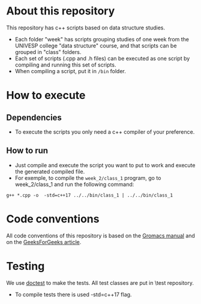 # About this repository 

This repository has c++ scripts based on data structure studies.

- Each folder "week" has scripts grouping studies of one week from the UNIVESP college "data structure" course, and that scripts can be grouped in "class" folders.
- Each set of scripts (.cpp and .h files) can be executed as one script by compiling and running this set of scripts.
- When compiling a script, put it in `/bin` folder.

# How to execute
## Dependencies
- To execute the scripts you only need a c++ compiler of your preference.

## How to run
- Just compile and execute the script you want to put to work and execute the generated compiled file.
- For exemple, to compile the `week_2/class_1` program, go to week_2/class_1 and run the following command:
```
g++ *.cpp -o  -std=c++17 ../../bin/class_1 | ../../bin/class_1
```

# Code conventions
All code conventions of this repository is based on the [Gromacs manual](https://manual.gromacs.org/5.1.1/dev-manual/naming.html) and on the [GeeksForGeeks article](https://www.geeksforgeeks.org/naming-convention-in-c/).

# Testing
We use [doctest](https://github.com/doctest/doctest/blob/master/doc/markdown/testcases.md) to make the tests.
All test classes are put in \test repository.

- To compile tests there is used -std=c++17 flag.
